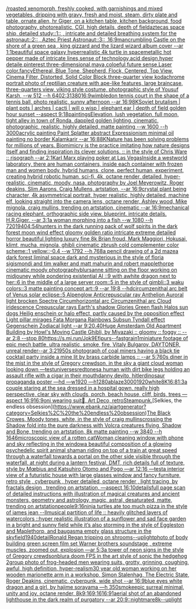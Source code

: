 [/roasted  xenomorph, freshly cooked, with garnishings and mixed vegetables, dripping with gravy, fresh and moist, steam, dirty plate and table, ornate alien, hr Giger, on a kitchen table, kitchen background, food photography,  photorealistic, CGI, high details, depth of field](https://www.ebank.nz/aiartgenerator?category=/roasted%20%20xenomorph%2C%20freshly%20cooked%2C%20with%20garnishings%20and%20mixed%20vegetables%2C%20dripping%20with%20gravy%2C%20fresh%20and%20moist%2C%20steam%2C%20dirty%20plate%20and%20table%2C%20ornate%20alien%2C%20hr%20Giger%2C%20on%20a%20kitchen%20table%2C%20kitchen%20background%2C%20food%20photography%2C%20%20photorealistic%2C%20CGI%2C%20high%20details%2C%20depth%20of%20field)[aztecas space ship, detailed study::1:: , intricate and detailed  breathing system for the astronaut::2:: , Aztec Priest Astronaut::3:: ,](https://www.ebank.nz/aiartgenerator?category=aztecas%20space%20ship%2C%20detailed%20study%3A%3A1%3A%3A%20%2C%20intricate%20and%20detailed%20%20breathing%20system%20for%20the%20astronaut%3A%3A2%3A%3A%20%2C%20Aztec%20Priest%20Astronaut%3A%3A3%3A%3A%20%2C)[16:9](https://www.ebank.nz/aiartgenerator?category=16%3A9)[man](https://www.ebank.nz/aiartgenerator?category=man)[crumbling Castle on the shore of a green sea , king gizzard and the lizard wizard album cover --ar 1:1](https://www.ebank.nz/aiartgenerator?category=crumbling%20Castle%20on%20the%20shore%20of%20a%20green%20sea%20%2C%20king%20gizzard%20and%20the%20lizard%20wizard%20album%20cover%20--ar%201%3A1)[beautiful space galaxy hyperrealistic 4k turtle in space](https://www.ebank.nz/aiartgenerator?category=beautiful%20space%20galaxy%20hyperrealistic%204k%20turtle%20in%20space)[metallic hot pepper made of intricate lines,sense of technology,acid design,hyper detaile,pinterest,three-dimensional,maya,coloeful,future sense,Laser color.fancy](https://www.ebank.nz/aiartgenerator?category=metallic%20hot%20pepper%20made%20of%20intricate%20lines%2Csense%20of%20technology%2Cacid%20design%2Chyper%20detaile%2Cpinterest%2Cthree-dimensional%2Cmaya%2Ccoloeful%2Cfuture%20sense%2CLaser%20color.fancy)[Ethereal, Blue Tone, Shepherd, Flock, Centered, Top View, Cinema Filter, Distorted, Solid Color Block,](https://www.ebank.nz/aiartgenerator?category=Ethereal%2C%20Blue%20Tone%2C%20Shepherd%2C%20Flock%2C%20Centered%2C%20Top%20View%2C%20Cinema%20Filter%2C%20Distorted%2C%20Solid%20Color%20Block%2C)[three-quarter view kodachrome portrait photo of reptilian creature with ape-like features, large braincase, three-quarters view, viking style costume, photographic style of Yousuf Karsh, --w 512 --h 640](https://www.ebank.nz/aiartgenerator?category=three-quarter%20view%20kodachrome%20portrait%20photo%20of%20reptilian%20creature%20with%20ape-like%20features%2C%20large%20braincase%2C%20three-quarters%20view%2C%20viking%20style%20costume%2C%20photographic%20style%20of%20Yousuf%20Karsh%2C%20--w%20512%20--h%20640)[2:3](https://www.ebank.nz/aiartgenerator?category=2%3A3)[1380](https://www.ebank.nz/aiartgenerator?category=1380)[16:9](https://www.ebank.nz/aiartgenerator?category=16%3A9)[wimbledon tennis court in the shape of a tennis ball, photo realistic, sunny afternoon --ar 16:9](https://www.ebank.nz/aiartgenerator?category=wimbledon%20tennis%20court%20in%20the%20shape%20of%20a%20tennis%20ball%2C%20photo%20realistic%2C%20sunny%20afternoon%20--ar%2016%3A9)[8K](https://www.ebank.nz/aiartgenerator?category=8K)[Soviet brutalism | plant pots | arches | cacti  | will o wisp | elephant ear | depth of field golden hour sunset --aspect 9:18](https://www.ebank.nz/aiartgenerator?category=Soviet%20brutalism%20%7C%20plant%20pots%20%7C%20arches%20%7C%20cacti%20%20%7C%20will%20o%20wisp%20%7C%20elephant%20ear%20%7C%20depth%20of%20field%20golden%20hour%20sunset%20--aspect%209%3A18)[paintings](https://www.ebank.nz/aiartgenerator?category=paintings)[Elevation, lush vegetation, full moon, tight alley in town of Ronda, dappled golden lighting, cinematic, photographic, realistic, highly detailed, matte painting --w 1600 --h 3000](https://www.ebank.nz/aiartgenerator?category=Elevation%2C%20lush%20vegetation%2C%20full%20moon%2C%20tight%20alley%20in%20town%20of%20Ronda%2C%20dappled%20golden%20lighting%2C%20cinematic%2C%20photographic%2C%20realistic%2C%20highly%20detailed%2C%20matte%20painting%20--w%201600%20--h%203000)[acrylic painting Paint Splatter abstract Expressionism minimal oil painting no border Kalamkarir --ar 16:8](https://www.ebank.nz/aiartgenerator?category=acrylic%20painting%20Paint%20Splatter%20abstract%20Expressionism%20minimal%20oil%20painting%20no%20border%20Kalamkarir%20--ar%2016%3A8)[8K](https://www.ebank.nz/aiartgenerator?category=8K)[Nature has been solving problems for millions of years. Biomimicry is the practice imitating how nature designs itself and finding inspiration its clever solutions. :: in the style of Chris Ware :: risograph --ar 2:1](https://www.ebank.nz/aiartgenerator?category=Nature%20has%20been%20solving%20problems%20for%20millions%20of%20years.%20Biomimicry%20is%20the%20practice%20imitating%20how%20nature%20designs%20itself%20and%20finding%20inspiration%20its%20clever%20solutions.%20%3A%3A%20in%20the%20style%20of%20Chris%20Ware%20%3A%3A%20risograph%20--ar%202%3A1)[Karl Marx playing poker at Las Vegas](https://www.ebank.nz/aiartgenerator?category=Karl%20Marx%20playing%20poker%20at%20Las%20Vegas)[Inside a westworld laboratory, there are human containers, inside each container with frozen man and women body, hybrid humans, clone, perfect human, experiment, creating hybrid robotic human, sci-fi, 4k, octane render, detailed, hyper-realistic, cinematic, moody, nasa, photography by Joel Meyerowitz, Roger deakins, Slim Aarons, Craig Mullens, artstation, --ar 16:9](https://www.ebank.nz/aiartgenerator?category=Inside%20a%20westworld%20laboratory%2C%20there%20are%20human%20containers%2C%20inside%20each%20container%20with%20frozen%20man%20and%20women%20body%2C%20hybrid%20humans%2C%20clone%2C%20perfect%20human%2C%20experiment%2C%20creating%20hybrid%20robotic%20human%2C%20sci-fi%2C%204k%2C%20octane%20render%2C%20detailed%2C%20hyper-realistic%2C%20cinematic%2C%20moody%2C%20nasa%2C%20photography%20by%20Joel%20Meyerowitz%2C%20Roger%20deakins%2C%20Slim%20Aarons%2C%20Craig%20Mullens%2C%20artstation%2C%20--ar%2016%3A9)[crystal plant being character, 4k asymmetrical portrait, hyper realistic, highly detailed, machine elf, looking straight into the camera lens, octane render, Ashley wood, Mike mignola, craig mullins, trending on artstation, cinematic --ar 16:9](https://www.ebank.nz/aiartgenerator?category=crystal%20plant%20being%20character%2C%204k%20asymmetrical%20portrait%2C%20hyper%20realistic%2C%20highly%20detailed%2C%20machine%20elf%2C%20looking%20straight%20into%20the%20camera%20lens%2C%20octane%20render%2C%20Ashley%20wood%2C%20Mike%20mignola%2C%20craig%20mullins%2C%20trending%20on%20artstation%2C%20cinematic%20--ar%2016%3A9)[mechanical racing elephant. orthographic side view. blueprint. intricate details. H.R.Giger. --ar 3:1](https://www.ebank.nz/aiartgenerator?category=mechanical%20racing%20elephant.%20orthographic%20side%20view.%20blueprint.%20intricate%20details.%20H.R.Giger.%20--ar%203%3A1)[a woman morphing into a fish --w 1080 --h 720](https://www.ebank.nz/aiartgenerator?category=a%20woman%20morphing%20into%20a%20fish%20--w%201080%20--h%20720)[1940](https://www.ebank.nz/aiartgenerator?category=1940)[4:5](https://www.ebank.nz/aiartgenerator?category=4%3A5)[4](https://www.ebank.nz/aiartgenerator?category=4)[hunters in the dark running pack of wolf spirits in the dark forest moon wind effect gloomy golden ratio intricate extreme detailed horror beautiful lighting luxury fine 8k Brian froud, Mark Maggiori, Hokusai, klimt, mucha, mignola, ghibli cinematic zbrush cold complementer color scheme::1 yellow::-0.4 --w 1792 --h 768](https://www.ebank.nz/aiartgenerator?category=hunters%20in%20the%20dark%20running%20pack%20of%20wolf%20spirits%20in%20the%20dark%20forest%20moon%20wind%20effect%20gloomy%20golden%20ratio%20intricate%20extreme%20detailed%20horror%20beautiful%20lighting%20luxury%20fine%208k%20Brian%20froud%2C%20Mark%20Maggiori%2C%20Hokusai%2C%20klimt%2C%20mucha%2C%20mignola%2C%20ghibli%20cinematic%20zbrush%20cold%20complementer%20color%20scheme%3A%3A1%20yellow%3A%3A-0.4%20--w%201792%20--h%20768)[a pencil drawing of a 2d maze](https://www.ebank.nz/aiartgenerator?category=a%20pencil%20drawing%20of%20a%202d%20maze)[a dark forest liminal space dark and mysterious in the style of floria sigismondi and tim walker and matt mahurin and robert mapplethorpe cinematic moody photography](https://www.ebank.nz/aiartgenerator?category=a%20dark%20forest%20liminal%20space%20dark%20and%20mysterious%20in%20the%20style%20of%20floria%20sigismondi%20and%20tim%20walker%20and%20matt%20mahurin%20and%20robert%20mapplethorpe%20cinematic%20moody%20photography)[blur](https://www.ebank.nz/aiartgenerator?category=blur)[sanne sitting on the floor working on midjouney while pondering existential AI ::9 with awhite dragon next to her::6 in the middle of a large server room::5 in the style of gimbli::3 waku colors::3 matte painting concept art::9 --ar 19:8 --hd](https://www.ebank.nz/aiartgenerator?category=sanne%20sitting%20on%20the%20floor%20working%20on%20midjouney%20while%20pondering%20existential%20AI%20%3A%3A9%20with%20awhite%20dragon%20next%20to%20her%3A%3A6%20in%20the%20middle%20of%20a%20large%20server%20room%3A%3A5%20in%20the%20style%20of%20gimbli%3A%3A3%20waku%20colors%3A%3A3%20matte%20painting%20concept%20art%3A%3A9%20--ar%2019%3A8%20--hd)[circumzenithal arc belt of Venus solar eclipse::5 Alpenglow Anticrepuscular ray Anthelion Auroral light brocken Spectre Circumhorizontal arc Circumzenithal arc Cloud iridescence Crepuscular rays Earth's shadow Glories Green flash Halos  sun dogs Heilig enschein or halo effect, partly caused by the opposition effect Light pillar mirages Fata Morgana Rainbows Subsun Tyndall effect Gegenschein Zodiacal light --ar 9:20](https://www.ebank.nz/aiartgenerator?category=circumzenithal%20arc%20belt%20of%20Venus%20solar%20eclipse%3A%3A5%20Alpenglow%20Anticrepuscular%20ray%20Anthelion%20Auroral%20light%20brocken%20Spectre%20Circumhorizontal%20arc%20Circumzenithal%20arc%20Cloud%20iridescence%20Crepuscular%20rays%20Earth%27s%20shadow%20Glories%20Green%20flash%20Halos%20%20sun%20dogs%20Heilig%20enschein%20or%20halo%20effect%2C%20partly%20caused%20by%20the%20opposition%20effect%20Light%20pillar%20mirages%20Fata%20Morgana%20Rainbows%20Subsun%20Tyndall%20effect%20Gegenschein%20Zodiacal%20light%20--ar%209%3A20)[.40](https://www.ebank.nz/aiartgenerator?category=.40)[Huge Amsterdam Old Apartment Building by Howl's Moving Castle Ghibli, by Miyazaki :: gloomy :: foggy :: --ar 2:8 --stop 80](https://www.ebank.nz/aiartgenerator?category=Huge%20Amsterdam%20Old%20Apartment%20Building%20by%20Howl%27s%20Moving%20Castle%20Ghibli%2C%20by%20Miyazaki%20%3A%3A%20gloomy%20%3A%3A%20foggy%20%3A%3A%20--ar%202%3A8%20--stop%2080)[<https://s.mj.run/Jok9Efipurs>](https://www.ebank.nz/aiartgenerator?category=%3Chttps%3A//s.mj.run/Jok9Efipurs%3E)[--fast](https://www.ebank.nz/aiartgenerator?category=--fast)[grain](https://www.ebank.nz/aiartgenerator?category=grain)[1](https://www.ebank.nz/aiartgenerator?category=1)[miniature footage of epic mech battle, ultra realistic, smoke,  fire,  Vitaly Bulgarov, DAYTONER,  unreal render--ar 3:2](https://www.ebank.nz/aiartgenerator?category=miniature%20footage%20of%20epic%20mech%20battle%2C%20ultra%20realistic%2C%20smoke%2C%20%20fire%2C%20%20Vitaly%20Bulgarov%2C%20DAYTONER%2C%20%20unreal%20render--ar%203%3A2)[1950s photograph of coal miners having a black tie cocktail party inside a mine lit by brass carbide lamps :: --ar 5:7](https://www.ebank.nz/aiartgenerator?category=1950s%20photograph%20of%20coal%20miners%20having%20a%20black%20tie%20cocktail%20party%20inside%20a%20mine%20lit%20by%20brass%20carbide%20lamps%20%3A%3A%20--ar%205%3A7)[60s diner in the mist in the style of Gregory crewdson, in the sky a giant cloud woman looking down —test](https://www.ebank.nz/aiartgenerator?category=60s%20diner%20in%20the%20mist%20in%20the%20style%20of%20Gregory%20crewdson%2C%20in%20the%20sky%20a%20giant%20cloud%20woman%20looking%20down%20%E2%80%94test)[universes](https://www.ebank.nz/aiartgenerator?category=universes)[red](https://www.ebank.nz/aiartgenerator?category=red)[tones](https://www.ebank.nz/aiartgenerator?category=tones)[a human with dirt bike legs holding an assault rifle with a cigar in their mouth](https://www.ebank.nz/aiartgenerator?category=a%20human%20with%20dirt%20bike%20legs%20holding%20an%20assault%20rifle%20with%20a%20cigar%20in%20their%20mouth)[danny devito, hitler](https://www.ebank.nz/aiartgenerator?category=danny%20devito%2C%20hitler)[dinosaur propaganda poster —hd —w1920 —h1280](https://www.ebank.nz/aiartgenerator?category=dinosaur%20propaganda%20poster%20%E2%80%94hd%20%E2%80%94w1920%20%E2%80%94h1280)[ablaze](https://www.ebank.nz/aiartgenerator?category=ablaze)[3000](https://www.ebank.nz/aiartgenerator?category=3000)[1920](https://www.ebank.nz/aiartgenerator?category=1920)[white](https://www.ebank.nz/aiartgenerator?category=white)[8K](https://www.ebank.nz/aiartgenerator?category=8K)[16:8](https://www.ebank.nz/aiartgenerator?category=16%3A8)[1:3](https://www.ebank.nz/aiartgenerator?category=1%3A3)[a couple staring at the sea dressed in a hospital gown, really high perspective, clear sky with clouds, porch, beach house, cliff, birds, trees —aspect 16:9](https://www.ebank.nz/aiartgenerator?category=a%20couple%20staring%20at%20the%20sea%20dressed%20in%20a%20hospital%20gown%2C%20really%20high%20perspective%2C%20clear%20sky%20with%20clouds%2C%20porch%2C%20beach%20house%2C%20cliff%2C%20birds%2C%20trees%20%E2%80%94aspect%2016%3A9)[16:9](https://www.ebank.nz/aiartgenerator?category=16%3A9)[oni wearing suit](https://www.ebank.nz/aiartgenerator?category=oni%20wearing%20suit)[🌝, Art Deco, retro](https://www.ebank.nz/aiartgenerator?category=%F0%9F%8C%9D%2C%20Art%20Deco%2C%20retro)[Steampunk.](https://www.ebank.nz/aiartgenerator?category=Steampunk.)[Selkies, the endless obsession](https://www.ebank.nz/aiartgenerator?category=Selkies%2C%20the%20endless%20obsession)[The Black Crowes, Moody tones, white, in the style of craig mullins](https://www.ebank.nz/aiartgenerator?category=The%20Black%20Crowes%2C%20Moody%20tones%2C%20white%2C%20in%20the%20style%20of%20craig%20mullins)[crossing the Shadow fold into the pure darkness with Volcra creatures flying, Shadow and Bone, trending on artstation, 8k matte painting --w 3840 --h 1646](https://www.ebank.nz/aiartgenerator?category=crossing%20the%20Shadow%20fold%20into%20the%20pure%20darkness%20with%20Volcra%20creatures%20flying%2C%20Shadow%20and%20Bone%2C%20trending%20on%20artstation%2C%208k%20matte%20painting%20--w%203840%20--h%201646)[microscopic view of a rotten cat](https://www.ebank.nz/aiartgenerator?category=microscopic%20view%20of%20a%20rotten%20cat)[Woman cleaning window with phone and sky reflecting in the window](https://www.ebank.nz/aiartgenerator?category=Woman%20cleaning%20window%20with%20phone%20and%20sky%20reflecting%20in%20the%20window)[a beautiful composition of a glowing psychedelic spirit animal shaman riding on top of a train at great speed through a waterfall towards a portal on the other side visible through the waterfall, at night during a lantern festival, DMT,  rich details full of texture, style by Mœbius and Katsuhiro Otomo and Pogo —ar 12:16 —test](https://www.ebank.nz/aiartgenerator?category=a%20beautiful%20composition%20of%20a%20glowing%20psychedelic%20spirit%20animal%20shaman%20riding%20on%20top%20of%20a%20train%20at%20great%20speed%20through%20a%20waterfall%20towards%20a%20portal%20on%20the%20other%20side%20visible%20through%20the%20waterfall%2C%20at%20night%20during%20a%20lantern%20festival%2C%20DMT%2C%20%20rich%20details%20full%20of%20texture%2C%20style%20by%20M%C5%93bius%20and%20Katsuhiro%20Otomo%20and%20Pogo%20%E2%80%94ar%2012%3A16%20%E2%80%94test)[a interior view of a futuristic house with large glasses window and fancy furniture, retro style , cyberpunk , hyper detailed, octane render , light tracing, by fractals design , trending on artstation, —aspect 16:10](https://www.ebank.nz/aiartgenerator?category=a%20interior%20view%20of%20a%20futuristic%20house%20with%20large%20glasses%20window%20and%20fancy%20furniture%2C%20retro%20style%20%2C%20cyberpunk%20%2C%20hyper%20detailed%2C%20octane%20render%20%2C%20light%20tracing%2C%20by%20fractals%20design%20%2C%20trending%20on%20artstation%2C%20%E2%80%94aspect%2016%3A10)[details](https://www.ebank.nz/aiartgenerator?category=details)[full page scan of detailed instructions with illustration of magical creatures and ancient monsters, geometry and astrology, magic, astral, desaturated, matte, trending on artstation](https://www.ebank.nz/aiartgenerator?category=full%20page%20scan%20of%20detailed%20instructions%20with%20illustration%20of%20magical%20creatures%20and%20ancient%20monsters%2C%20geometry%20and%20astrology%2C%20magic%2C%20astral%2C%20desaturated%2C%20matte%2C%20trending%20on%20artstation)[people](https://www.ebank.nz/aiartgenerator?category=people)[9:16](https://www.ebank.nz/aiartgenerator?category=9%3A16)[ninja turtles ate too much pizza in the style of james jean --ll](https://www.ebank.nz/aiartgenerator?category=ninja%20turtles%20ate%20too%20much%20pizza%20in%20the%20style%20of%20james%20jean%20--ll)[musical partition of life :: heavily glitched layers of watercolors ::](https://www.ebank.nz/aiartgenerator?category=musical%20partition%20of%20life%20%3A%3A%20heavily%20glitched%20layers%20of%20watercolors%20%3A%3A)[hyper realistic illustration of a sunflower and sad face garden in a bright and sunny field while it’s also storming in the style of Eggleston and Maplethorp, and baugasm](https://www.ebank.nz/aiartgenerator?category=hyper%20realistic%20illustration%20of%20a%20sunflower%20and%20sad%20face%20garden%20in%20a%20bright%20and%20sunny%20field%20while%20it%E2%80%99s%20also%20storming%20in%20the%20style%20of%20Eggleston%20and%20Maplethorp%2C%20and%20baugasm)[a empty glass structure in the sky](https://www.ebank.nz/aiartgenerator?category=a%20empty%20glass%20structure%20in%20the%20sky)[field](https://www.ebank.nz/aiartgenerator?category=field)[1940](https://www.ebank.nz/aiartgenerator?category=1940)[detail](https://www.ebank.nz/aiartgenerator?category=detail)[Ronald Regan tripping on shrooms](https://www.ebank.nz/aiartgenerator?category=Ronald%20Regan%20tripping%20on%20shrooms)[--uplight](https://www.ebank.nz/aiartgenerator?category=--uplight)[](https://www.ebank.nz/aiartgenerator?category=)[photo of body building green screen film set Warner brothers soundstage , extreme muscles, zoomed out, explosion  —ar 5:3](https://www.ebank.nz/aiartgenerator?category=photo%20of%20body%20building%20green%20screen%20film%20set%20Warner%20brothers%20soundstage%20%2C%20extreme%20muscles%2C%20zoomed%20out%2C%20explosion%20%20%E2%80%94ar%205%3A3)[a tower of neon signs in the style of Gregory crewdson](https://www.ebank.nz/aiartgenerator?category=a%20tower%20of%20neon%20signs%20in%20the%20style%20of%20Gregory%20crewdson)[blur](https://www.ebank.nz/aiartgenerator?category=blur)[a doom FPS in the art style of sonic the hedgehog 2](https://www.ebank.nz/aiartgenerator?category=a%20doom%20FPS%20in%20the%20art%20style%20of%20sonic%20the%20hedgehog%202)[group photo of frog-headed men wearing suits, grotty, grinning, coughing, awful, high definition, hyper-realism](https://www.ebank.nz/aiartgenerator?category=group%20photo%20of%20frog-headed%20men%20wearing%20suits%2C%20grotty%2C%20grinning%2C%20coughing%2C%20awful%2C%20high%20definition%2C%20hyper-realism)[30 year old woman working on her wooden marionette arm in a workshop, Simon Stalenhag, The Electric State, Roger Deakins, cinematic, cyberpunk, wide shot --ar 16:9](https://www.ebank.nz/aiartgenerator?category=30%20year%20old%20woman%20working%20on%20her%20wooden%20marionette%20arm%20in%20a%20workshop%2C%20Simon%20Stalenhag%2C%20The%20Electric%20State%2C%20Roger%20Deakins%2C%20cinematic%2C%20cyberpunk%2C%20wide%20shot%20--ar%2016%3A9)[blue eyes white dragon and a girl,  by hajime sorayama —h 350](https://www.ebank.nz/aiartgenerator?category=blue%20eyes%20white%20dragon%20and%20a%20girl%2C%20%20by%20hajime%20sorayama%20%E2%80%94h%20350)[smoke](https://www.ebank.nz/aiartgenerator?category=smoke)[epic surreal minimal, unity and joy, octane render, 8k](https://www.ebank.nz/aiartgenerator?category=epic%20surreal%20minimal%2C%20unity%20and%20joy%2C%20octane%20render%2C%208k)[9:16](https://www.ebank.nz/aiartgenerator?category=9%3A16)[9:16](https://www.ebank.nz/aiartgenerator?category=9%3A16)[16:9](https://www.ebank.nz/aiartgenerator?category=16%3A9)[1](https://www.ebank.nz/aiartgenerator?category=1)[aerial shot of an abandoned lighthouse in the dark realm of purgatory --ar 20:9](https://www.ebank.nz/aiartgenerator?category=aerial%20shot%20of%20an%20abandoned%20lighthouse%20in%20the%20dark%20realm%20of%20purgatory%20--ar%2020%3A9)[::nightmare](https://www.ebank.nz/aiartgenerator?category=%3A%3Anightmare)[](https://www.ebank.nz/aiartgenerator?category=)[8k](https://www.ebank.nz/aiartgenerator?category=8k)[--uplight](https://www.ebank.nz/aiartgenerator?category=--uplight)